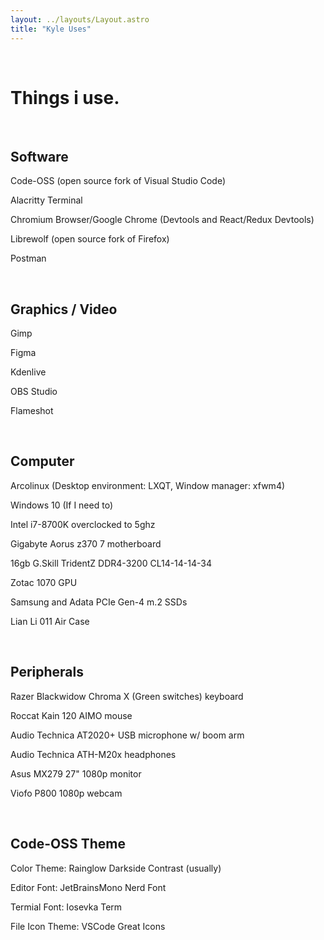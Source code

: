 ```yaml
---
layout: ../layouts/Layout.astro
title: "Kyle Uses"
---
```


<br>

# Things i use.

<br>

## Software

Code-OSS (open source fork of Visual Studio Code)

Alacritty Terminal

Chromium Browser/Google Chrome (Devtools and React/Redux Devtools)

Librewolf (open source fork of Firefox)

Postman

<br>

## Graphics / Video

Gimp

Figma

Kdenlive

OBS Studio

Flameshot

<br>

## Computer

Arcolinux (Desktop environment: LXQT, Window manager: xfwm4)

Windows 10 (If I need to)

Intel i7-8700K overclocked to 5ghz

Gigabyte Aorus z370 7 motherboard

16gb G.Skill TridentZ DDR4-3200 CL14-14-14-34

Zotac 1070 GPU

Samsung and Adata PCIe Gen-4 m.2 SSDs

Lian Li 011 Air Case

<br>

## Peripherals

Razer Blackwidow Chroma X (Green switches) keyboard

Roccat Kain 120 AIMO mouse

Audio Technica AT2020+ USB microphone w/ boom arm

Audio Technica ATH-M20x headphones

Asus MX279 27" 1080p monitor

Viofo P800 1080p webcam

<br>

## Code-OSS Theme

Color Theme: Rainglow Darkside Contrast (usually)

Editor Font: JetBrainsMono Nerd Font

Termial Font: Iosevka Term

File Icon Theme: VSCode Great Icons
